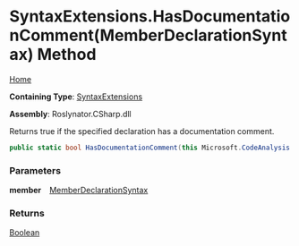 # SyntaxExtensions\.HasDocumentationComment\(MemberDeclarationSyntax\) Method

[Home](../../../../README.md)

**Containing Type**: [SyntaxExtensions](../README.md)

**Assembly**: Roslynator\.CSharp\.dll

  
Returns true if the specified declaration has a documentation comment\.

```csharp
public static bool HasDocumentationComment(this Microsoft.CodeAnalysis.CSharp.Syntax.MemberDeclarationSyntax member)
```

### Parameters

**member** &ensp; [MemberDeclarationSyntax](https://docs.microsoft.com/en-us/dotnet/api/microsoft.codeanalysis.csharp.syntax.memberdeclarationsyntax)

### Returns

[Boolean](https://docs.microsoft.com/en-us/dotnet/api/system.boolean)

